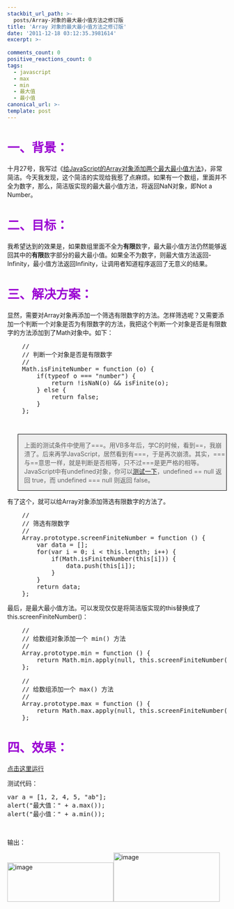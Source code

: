 ```yaml
---
stackbit_url_path: >-
  posts/Array-对象的最大最小值方法之修订版
title: 'Array 对象的最大最小值方法之修订版'
date: '2011-12-18 03:12:35.3981614'
excerpt: >-
  
comments_count: 0
positive_reactions_count: 0
tags: 
  - javascript
  - max
  - min
  - 最大值
  - 最小值
canonical_url: >-
template: post
---
```

<h1><font color="#9b00d3"><font style="font-weight: bold">一、背景：</font></font></h1>  <p>十月27号，我写过《<a href="http://www.zizhujy.com/blog/post/2011/10/27/%E7%BB%99JavaScript%E7%9A%84Array%E5%AF%B9%E8%B1%A1%E6%B7%BB%E5%8A%A0%E4%B8%A4%E4%B8%AA%E6%9C%80%E5%A4%A7%E6%9C%80%E5%B0%8F%E5%80%BC%E6%96%B9%E6%B3%95.aspx">给JavaScript的Array对象添加两个最大最小值方法</a>》，非常简洁。今天我发现，这个简洁的实现给我惹了点麻烦。如果有一个数组，里面并不全为数字，那么，简洁版实现的最大最小值方法，将返回NaN对象，即Not a Number。</p>  <h1><font color="#9b00d3"><font style="font-weight: bold">二、目标：</font></font></h1>  <p>我希望达到的效果是，如果数组里面不全为<strong>有限</strong>数字，最大最小值方法仍然能够返回其中的<strong>有限</strong>数字部分的最大最小值。如果全不为数字，则最大值方法返回-Infinity，最小值方法返回Infinity，让调用者知道程序返回了无意义的结果。</p>  <h1><font color="#9b00d3"><font style="font-weight: bold">三、解决方案：</font></font></h1>  <p>显然，需要对Array对象再添加一个筛选有限数字的方法。怎样筛选呢？又需要添加一个判断一个对象是否为有限数字的方法，我把这个判断一个对象是否是有限数字的方法添加到了Math对象中。如下：</p>  <pre class="brush: javascript">    //
    // 判断一个对象是否是有限数字
    //
    Math.isFiniteNumber = function (o) {
        if(typeof o === &quot;number&quot;) {
            return !isNaN(o) &amp;&amp; isFinite(o);
        } else {
            return false;
        }
    };</pre>

<p>&#160;</p>

<blockquote style="border-bottom: black 1px solid; border-left: black 1px solid; background-color: #eeeeee; border-top: black 1px solid; border-right: black 1px solid">
  <p>上面的测试条件中使用了===。用VB多年后，学C的时候，看到==，我崩溃了。后来再学JavaScript，居然看到有===，于是再次崩溃。其实，===与==意思一样，就是判断是否相等，只不过===是更严格的相等。JavaScript中有undefined对象，你可以<a href="http://www.myfootprints.cn/OldWeb/javascript/default.asp?s=alert(undefined%20%3D%3D%20null)%3B%0Aalert(undefined%20%3D%3D%3D%20null)%3B" target="_blank">测试一下</a>，undefined == null 返回 true，而 undefined === null 则返回 false。</p>
</blockquote>

<p>有了这个，就可以给Array对象添加筛选有限数字的方法了。</p>

<pre class="brush: javascript">    //
    // 筛选有限数字
    //
    Array.prototype.screenFiniteNumber = function () {
        var data = [];
        for(var i = 0; i &lt; this.length; i++) {
            if(Math.isFiniteNumber(this[i])) {
                data.push(this[i]);
            }
        }
        return data;
    };</pre>

<p>最后，是最大最小值方法。可以发现仅仅是将简洁版实现的this替换成了this.screenFiniteNumber()：</p>

<pre class="brush: javascript">    //
    // 给数组对象添加一个 min() 方法
    //
    Array.prototype.min = function () {
        return Math.min.apply(null, this.screenFiniteNumber());
    };

    //
    // 给数组添加一个 max() 方法
    //
    Array.prototype.max = function () {
        return Math.max.apply(null, this.screenFiniteNumber());
    };</pre>

<h1><font color="#9b00d3"><font style="font-weight: bold">四、效果：</font></font></h1>

<p><a title="点击这里运行" href="http://www.myfootprints.cn/OldWeb/javascript/default.asp?s=%0A%20%20%20%20Math.isFiniteNumber%20%3D%20function%20(o)%20%7B%0A%20%20%20%20%20%20%20%20if(typeof%20o%20%3D%3D%3D%20%22number%22)%20%7B%0A%20%20%20%20%20%20%20%20%20%20%20%20return%20!isNaN(o)%20%26%26%20isFinite(o)%3B%0A%20%20%20%20%20%20%20%20%7D%20else%20%7B%0A%20%20%20%20%20%20%20%20%20%20%20%20return%20false%3B%0A%20%20%20%20%20%20%20%20%7D%0A%20%20%20%20%7D%3B%0A%0A%20%20%20%20Array.prototype.screenFiniteNumber%20%3D%20function%20()%20%7B%0A%20%20%20%20%20%20%20%20var%20data%20%3D%20%5B%5D%3B%0A%20%20%20%20%20%20%20%20for(var%20i%20%3D%200%3B%20i%20%3C%20this.length%3B%20i%2B%2B)%20%7B%0A%20%20%20%20%20%20%20%20%20%20%20%20if(Math.isFiniteNumber(this%5Bi%5D))%20%7B%0A%20%20%20%20%20%20%20%20%20%20%20%20%20%20%20%20data.push(this%5Bi%5D)%3B%0A%20%20%20%20%20%20%20%20%20%20%20%20%7D%0A%20%20%20%20%20%20%20%20%7D%0A%20%20%20%20%20%20%20%20return%20data%3B%0A%20%20%20%20%7D%3B%0A%0A%20%20%20%20%2F%2F%0A%20%20%20%20%2F%2F%20%E7%BB%99%E6%95%B0%E7%BB%84%E5%AF%B9%E8%B1%A1%E6%B7%BB%E5%8A%A0%E4%B8%80%E4%B8%AA%20min()%20%E6%96%B9%E6%B3%95%0A%20%20%20%20%2F%2F%0A%20%20%20%20Array.prototype.min%20%3D%20function%20()%20%7B%0A%20%20%20%20%20%20%20%20return%20Math.min.apply(null%2C%20this.screenFiniteNumber())%3B%0A%20%20%20%20%7D%3B%0A%0A%20%20%20%20Array.prototype.max%20%3D%20function%20()%20%7B%0A%20%20%20%20%20%20%20%20return%20Math.max.apply(null%2C%20this.screenFiniteNumber())%3B%0A%20%20%20%20%7D%3B%0A%0Avar%20a%20%3D%20%5B1%2C%202%2C%204%2C%205%2C%20%22ab%22%5D%3B%0Aalert(%22%E6%9C%80%E5%A4%A7%E5%80%BC%EF%BC%9A%22%20%2B%20a.max())%3B%0Aalert(%22%E6%9C%80%E5%B0%8F%E5%80%BC%EF%BC%9A%22%20%2B%20a.min())%3B" target="_blank">点击这里运行</a></p>

<p>测试代码：</p>

<pre class="brush: javascript">var a = [1, 2, 4, 5, &quot;ab&quot;];
alert(&quot;最大值：&quot; + a.max());
alert(&quot;最小值：&quot; + a.min());</pre>

<p>&#160;</p>

<p>输出：</p>

<p><a href="http://www.zizhujy.com/blog/image.axd?picture=image_428.png"><img style="background-image: none; border-right-width: 0px; padding-left: 0px; padding-right: 0px; display: inline; border-top-width: 0px; border-bottom-width: 0px; border-left-width: 0px; padding-top: 0px" title="image" border="0" alt="image" src="http://www.zizhujy.com/blog/image.axd?picture=image_thumb_163.png" width="244" height="90" /></a><a href="http://www.zizhujy.com/blog/image.axd?picture=image_429.png"><img style="background-image: none; border-right-width: 0px; margin: 0px; padding-left: 0px; padding-right: 0px; display: inline; border-top-width: 0px; border-bottom-width: 0px; border-left-width: 0px; padding-top: 0px" title="image" border="0" alt="image" src="http://www.zizhujy.com/blog/image.axd?picture=image_thumb_164.png" width="244" height="113" /></a></p>